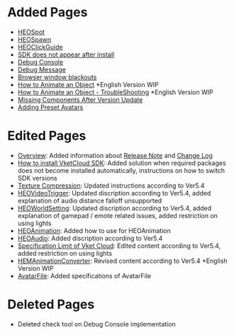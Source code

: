 # Added Pages
- [HEOSpot](../HEOComponents/HEOSpot.md)
- [HEOSpawn](../HEOComponents/HEOSpawn.md)
- [HEOClickGuide](../HEOComponents/HEOClickGuide.md)
- [SDK does not appear after install](../troubleshooting/InstallingDeeplink.md)
- [Debug Console](../debugconsole/debugconsole.md)
- [Debug Message](../debugconsole/debugmessage.md)
- [Browser window blackouts](../troubleshooting/BrowserBlackWindow.md)
- [How to Animate an Object](../WorldMakingGuide/PropAnimation.md) *English Version WIP
- [How to Animate an Object - TroubleShooting](../WorldMakingGuide/PropAnimation_TroubleShooting.md) *English Version WIP
- [Missing Components After Version Update](../troubleshooting/MissingComponents.md)
- [Adding Preset Avatars](../WorldMakingGuide/PresetAvatar.md)

# Edited Pages
- [Overview](../index.md): Added information about [Release Note](../releasenote/releasenote-5.4.md) and [Change Log](../changelog/changelog-5.4.md)
- [How to install VketCloud SDK](../AboutVketCloudSDK/SetupSDK_external.md): Added solution when required packages does not become installed automatically, instructions on how to switch SDK versions
- [Texture Compression](../heoexporter/he_TextureCompression.md): Updated instructions according to Ver5.4
- [HEOVideoTrigger](../HEOComponents/HEOVideoTrigger.md): Updated discription according to Ver5.4, added explanation of audio distance falloff unsupported
- [HEOWorldSetting](../HEOComponents/HEOWorldSetting.md): Updated discription according to Ver5.4, added explanation of gamepad / emote related issues, added restriction on using lights
- [HEOAnimation](../HEOComponents/HEOAnimation.md): Added how to use for HEOAnimation
- [HEOAudio](../HEOComponents/HEOAudio.md): Added discription according to Ver5.4
- [Specification Limit of Vket Cloud](../WorldMakingGuide/UnityGuidelines.md): Edited content according to Ver5.4, added restriction on using lights
- [HEMAnimationConverter](../HEMAnimationConverter/AnimationConverter.md): Revised content according to Ver5.4 *English Version WIP
- [AvatarFile](../WorldMakingGuide/AvatarFile.md): Added specifications of AvatarFile

# Deleted Pages
- Deleted check tool on Debug Console implementation